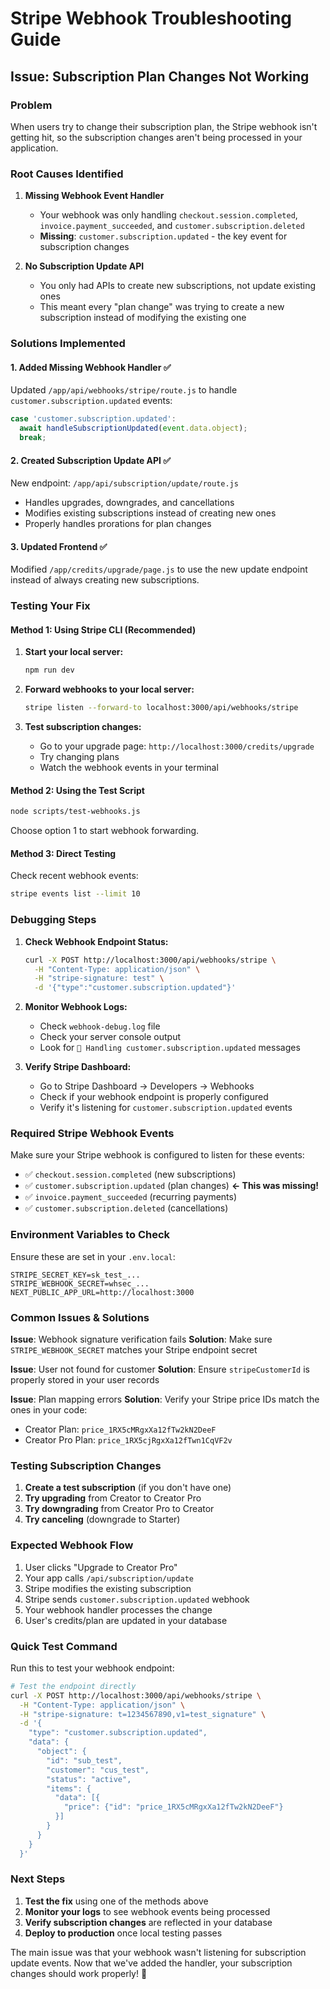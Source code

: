 # Stripe Webhook Troubleshooting Guide

## Issue: Subscription Plan Changes Not Working

### Problem

When users try to change their subscription plan, the Stripe webhook isn't getting hit, so the subscription changes aren't being processed in your application.

### Root Causes Identified

1. **Missing Webhook Event Handler**

   - Your webhook was only handling `checkout.session.completed`, `invoice.payment_succeeded`, and `customer.subscription.deleted`
   - **Missing**: `customer.subscription.updated` - the key event for subscription changes

2. **No Subscription Update API**
   - You only had APIs to create new subscriptions, not update existing ones
   - This meant every "plan change" was trying to create a new subscription instead of modifying the existing one

### Solutions Implemented

#### 1. Added Missing Webhook Handler ✅

Updated `/app/api/webhooks/stripe/route.js` to handle `customer.subscription.updated` events:

```javascript
case 'customer.subscription.updated':
  await handleSubscriptionUpdated(event.data.object);
  break;
```

#### 2. Created Subscription Update API ✅

New endpoint: `/app/api/subscription/update/route.js`

- Handles upgrades, downgrades, and cancellations
- Modifies existing subscriptions instead of creating new ones
- Properly handles prorations for plan changes

#### 3. Updated Frontend ✅

Modified `/app/credits/upgrade/page.js` to use the new update endpoint instead of always creating new subscriptions.

### Testing Your Fix

#### Method 1: Using Stripe CLI (Recommended)

1. **Start your local server:**

   ```bash
   npm run dev
   ```

2. **Forward webhooks to your local server:**

   ```bash
   stripe listen --forward-to localhost:3000/api/webhooks/stripe
   ```

3. **Test subscription changes:**
   - Go to your upgrade page: `http://localhost:3000/credits/upgrade`
   - Try changing plans
   - Watch the webhook events in your terminal

#### Method 2: Using the Test Script

```bash
node scripts/test-webhooks.js
```

Choose option 1 to start webhook forwarding.

#### Method 3: Direct Testing

Check recent webhook events:

```bash
stripe events list --limit 10
```

### Debugging Steps

1. **Check Webhook Endpoint Status:**

   ```bash
   curl -X POST http://localhost:3000/api/webhooks/stripe \
     -H "Content-Type: application/json" \
     -H "stripe-signature: test" \
     -d '{"type":"customer.subscription.updated"}'
   ```

2. **Monitor Webhook Logs:**

   - Check `webhook-debug.log` file
   - Check your server console output
   - Look for `🔄 Handling customer.subscription.updated` messages

3. **Verify Stripe Dashboard:**
   - Go to Stripe Dashboard → Developers → Webhooks
   - Check if your webhook endpoint is properly configured
   - Verify it's listening for `customer.subscription.updated` events

### Required Stripe Webhook Events

Make sure your Stripe webhook is configured to listen for these events:

- ✅ `checkout.session.completed` (new subscriptions)
- ✅ `customer.subscription.updated` (plan changes) **← This was missing!**
- ✅ `invoice.payment_succeeded` (recurring payments)
- ✅ `customer.subscription.deleted` (cancellations)

### Environment Variables to Check

Ensure these are set in your `.env.local`:

```env
STRIPE_SECRET_KEY=sk_test_...
STRIPE_WEBHOOK_SECRET=whsec_...
NEXT_PUBLIC_APP_URL=http://localhost:3000
```

### Common Issues & Solutions

**Issue**: Webhook signature verification fails
**Solution**: Make sure `STRIPE_WEBHOOK_SECRET` matches your Stripe endpoint secret

**Issue**: User not found for customer
**Solution**: Ensure `stripeCustomerId` is properly stored in your user records

**Issue**: Plan mapping errors
**Solution**: Verify your Stripe price IDs match the ones in your code:

- Creator Plan: `price_1RX5cMRgxXa12fTw2kN2DeeF`
- Creator Pro Plan: `price_1RX5cjRgxXa12fTwn1CqVF2v`

### Testing Subscription Changes

1. **Create a test subscription** (if you don't have one)
2. **Try upgrading** from Creator to Creator Pro
3. **Try downgrading** from Creator Pro to Creator
4. **Try canceling** (downgrade to Starter)

### Expected Webhook Flow

1. User clicks "Upgrade to Creator Pro"
2. Your app calls `/api/subscription/update`
3. Stripe modifies the existing subscription
4. Stripe sends `customer.subscription.updated` webhook
5. Your webhook handler processes the change
6. User's credits/plan are updated in your database

### Quick Test Command

Run this to test your webhook endpoint:

```bash
# Test the endpoint directly
curl -X POST http://localhost:3000/api/webhooks/stripe \
  -H "Content-Type: application/json" \
  -H "stripe-signature: t=1234567890,v1=test_signature" \
  -d '{
    "type": "customer.subscription.updated",
    "data": {
      "object": {
        "id": "sub_test",
        "customer": "cus_test",
        "status": "active",
        "items": {
          "data": [{
            "price": {"id": "price_1RX5cMRgxXa12fTw2kN2DeeF"}
          }]
        }
      }
    }
  }'
```

### Next Steps

1. **Test the fix** using one of the methods above
2. **Monitor your logs** to see webhook events being processed
3. **Verify subscription changes** are reflected in your database
4. **Deploy to production** once local testing passes

The main issue was that your webhook wasn't listening for subscription update events. Now that we've added the handler, your subscription changes should work properly! 🎉
